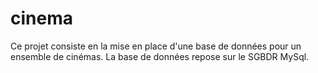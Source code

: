 # cinema
Ce projet consiste en la mise en place d'une base de données pour un ensemble de cinémas. La base de données repose sur le SGBDR MySql.
